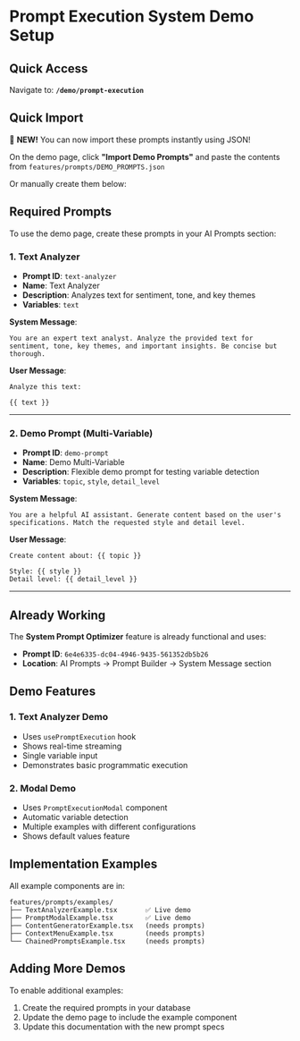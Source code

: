# Prompt Execution System Demo Setup

## Quick Access

Navigate to: **`/demo/prompt-execution`**

## Quick Import

🎉 **NEW!** You can now import these prompts instantly using JSON!

On the demo page, click **"Import Demo Prompts"** and paste the contents from `features/prompts/DEMO_PROMPTS.json`

Or manually create them below:

## Required Prompts

To use the demo page, create these prompts in your AI Prompts section:

### 1. Text Analyzer

- **Prompt ID**: `text-analyzer`
- **Name**: Text Analyzer
- **Description**: Analyzes text for sentiment, tone, and key themes
- **Variables**: `text`

**System Message**:
```
You are an expert text analyst. Analyze the provided text for sentiment, tone, key themes, and important insights. Be concise but thorough.
```

**User Message**:
```
Analyze this text:

{{ text }}
```

---

### 2. Demo Prompt (Multi-Variable)

- **Prompt ID**: `demo-prompt`
- **Name**: Demo Multi-Variable
- **Description**: Flexible demo prompt for testing variable detection
- **Variables**: `topic`, `style`, `detail_level`

**System Message**:
```
You are a helpful AI assistant. Generate content based on the user's specifications. Match the requested style and detail level.
```

**User Message**:
```
Create content about: {{ topic }}

Style: {{ style }}
Detail level: {{ detail_level }}
```

---

## Already Working

The **System Prompt Optimizer** feature is already functional and uses:
- **Prompt ID**: `6e4e6335-dc04-4946-9435-561352db5b26`
- **Location**: AI Prompts → Prompt Builder → System Message section

## Demo Features

### 1. Text Analyzer Demo
- Uses `usePromptExecution` hook
- Shows real-time streaming
- Single variable input
- Demonstrates basic programmatic execution

### 2. Modal Demo
- Uses `PromptExecutionModal` component
- Automatic variable detection
- Multiple examples with different configurations
- Shows default values feature

## Implementation Examples

All example components are in:
```
features/prompts/examples/
├── TextAnalyzerExample.tsx       ✅ Live demo
├── PromptModalExample.tsx        ✅ Live demo
├── ContentGeneratorExample.tsx   (needs prompts)
├── ContextMenuExample.tsx        (needs prompts)
└── ChainedPromptsExample.tsx     (needs prompts)
```

## Adding More Demos

To enable additional examples:
1. Create the required prompts in your database
2. Update the demo page to include the example component
3. Update this documentation with the new prompt specs

